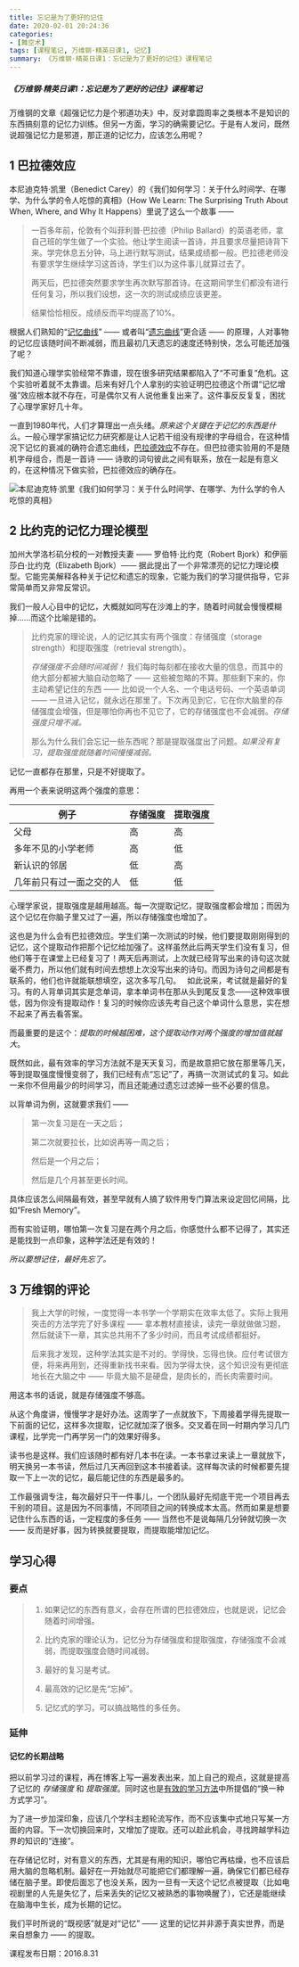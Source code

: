 ```yaml
---
title: 忘记是为了更好的记住
date: 2020-02-01 20:24:36
categories:
- [舞空术]
tags: [课程笔记, 万维钢·精英日课1, 记忆]
summary: 《万维钢·精英日课1：忘记是为了更好的记住》课程笔记
---
```


##### 《万维钢·精英日课1：忘记是为了更好的记住》课程笔记

万维钢的文章《超强记忆力是个邪道功夫》中，反对拿圆周率之类根本不是知识的东西搞刻意的记忆力训练。但另一方面，学习的确需要记忆。于是有人发问，既然说超强记忆力是邪道，那正道的记忆力，应该怎么用呢？


<div class="anchor" id="ba-la-de-xiao-ying"></div>

## 1 巴拉德效应

本尼迪克特·凯里（Benedict Carey）的《我们如何学习：关于什么时间学、在哪学、为什么学的令人吃惊的真相》（How We Learn: The Surprising Truth About When, Where, and Why It Happens）里说了这么一个故事 ——

> 一百多年前，伦敦有个叫菲利普·巴拉德（Philip Ballard）的英语老师，拿自己班的学生做了一个实验。他让学生阅读一首诗，并且要求尽量把诗背下来。学完休息五分钟，马上进行默写测试，结果成绩都一般。巴拉德老师没有要求学生继续学习这首诗，学生们以为这件事儿就算过去了。
>
> 两天后，巴拉德突然要求学生再次默写那首诗。在这期间学生们都没有进行任何复习，所以我们设想，这一次的测试成绩应该更差。
>
> 结果恰恰相反。成绩反而平均提高了10%。

根据人们熟知的“[记忆曲线](/tools/knowledge-handbook/#ji-yi-qv-xian)” —— 或者叫“[遗忘曲线](/tools/knowledge-handbook/#yi-wang-qv-xian)”更合适 —— 的原理，人对事物的记忆应该随时间不断减弱，而且最初几天遗忘的速度还特别快，怎么可能还加强了呢？

我们知道心理学实验经常不靠谱，现在很多研究结果都陷入了“不可重复”危机。这个实验听着就不太靠谱。后来有好几个人拿别的实验证明巴拉德这个所谓“记忆增强”效应根本就不存在，可是偶尔又有人说他重复出来了。这件事反反复复，困扰了心理学家好几十年。

一直到1980年代，人们才算理出一点头绪。*原来这个关键在于记忆的东西是什么*。一般心理学家搞记忆力研究都是让人记若干组没有规律的字母组合，在这种情况下记忆的衰减的确符合遗忘曲线，[巴拉德效应](/tools/knowledge-handbook/#ba-la-de-xiao-ying)不存在。但巴拉德实验用的不是随机字母组合，而是一首诗 —— 诗歌的词句彼此之间有联系，放在一起是有意义的，在这种情况下做实验，巴拉德效应的确存在。

![本尼迪克特·凯里《我们如何学习：关于什么时间学、在哪学、为什么学的令人吃惊的真相》](http://static.sunyt.site/how-we-learn-the-surprising-truth-about-when-where-and-why-it-happens.jpg)


<div class="anchor" id="bi-yue-ke-de-ji-yi-li-li-lun-mo-xing"></div>

## 2 比约克的记忆力理论模型

加州大学洛杉矶分校的一对教授夫妻 —— 罗伯特·比约克（Robert Bjork）和伊丽莎白·比约克（Elizabeth Bjork）—— 据此提出了一个非常漂亮的记忆力理论模型。它能完美解释各种关于记忆和遗忘的现象，它能为我们的学习提供指导，它非常简单而又非常反常识。

我们一般人心目中的记忆，大概就如同写在沙滩上的字，随着时间就会慢慢模糊掉……而这个比喻是错的。

> 比约克家的理论说，人的记忆其实有两个强度：存储强度（storage strength）和提取强度（retrieval strength）。
>
> *存储强度不会随时间减弱！* 我们每时每刻都在接收大量的信息，而其中的绝大部分都被大脑自动忽略了 —— 这些被忽略的不算。那些剩下来的，你主动希望记住的东西 —— 比如说一个人名、一个电话号码、一个英语单词 —— 一旦进入记忆，就永远在那里了。下次再见到它，它在你大脑里的存储强度会增强，但是哪怕你再也不见它了，它的存储强度也不会减弱。*存储强度只增不减。*
>
> 那么为什么我们会忘记一些东西呢？那是提取强度出了问题。*如果没有复习，提取强度就随着时间慢慢减弱。*

记忆一直都存在那里，只是不好提取了。

再用一个表来说明这两个强度的意思：

| 例子                   | 存储强度 | 提取强度 |
|------------------------|---------|---------|
| 父母                   | 高       | 高      |
| 多年不见的小学老师      | 高       | 低      |
| 新认识的邻居            | 低      | 高       |
| 几年前只有过一面之交的人 | 低      | 低       |

心理学家说，提取强度是越用越高。每一次提取记忆，提取强度都会增加；而因为这个记忆在你脑子里又过了一遍，所以存储强度也增加了。

这也是为什么会有巴拉德效应。学生们第一次测试的时候，他们要提取刚刚得到的记忆，这个提取动作把那个记忆给加强了。这样虽然此后两天学生们没有复习，但他们等于在课堂上已经复习了！两天后再测试，上次就已经背写出来的诗句这次就毫不费力，所以他们就有时间去想想上次没写出来的诗句。而因为诗句之间都是有联系的，他们也许就能联想填空，这次多写几句。
 
如此说来，考试就是最好的复习。有的人背单词其实是念单词，拿本单词书在那从头到尾反复念——这种效率很低，因为你没有提取动作！复习的时候你应该先考自己这个单词什么意思，实在想不起来了再去看答案。

而最重要的是这个：*提取的时候越困难，这个提取动作对两个强度的增加值就越大*。

既然如此，最有效率的学习方法就不是天天复习，而是故意把它放在那里等几天，等到提取强度慢慢变弱了，我们已经有点“忘记”了，再搞一次测试式的复习。如此一来你不但用最少的时间学习，而且还能通过遗忘过滤掉一些不必要的信息。

以背单词为例，这就要求我们 ——

> 第一次复习是在一天之后；
>
> 第二次就要拉长，比如说再等一周之后；
>
> 然后是一个月之后；
>
> 然后是几个月甚至更长时间。

具体应该怎么间隔最有效，甚至早就有人搞了软件用专门算法来设定回忆间隔，比如“Fresh Memory”。

而有实验证明，哪怕第一次复习是在两个月之后，你感觉什么都不记得了，其实还是能找到一点印象，这种学法还是有效的！ 

*所以要想记住，最好先忘了。*


<div class="anchor" id="wan-wei-gang-de-ping-lun"></div>

## 3 万维钢的评论

> 我上大学的时候，一度觉得一本书学一个学期实在效率太低了。实际上我用突击的方法学完了好多课程 —— 拿本教材直接读，读完一章就做做习题，然后就读下一章，其实总共用不了多少时间，而且考试成绩都挺好。 
>
> 后来我才发现，这种学法其实是不对的。学得快，忘得也快。应付考试很方便，将来再用到，还得重新找书来看。因为学得太快，这个知识没有更彻底地长在大脑之中 —— 毕竟大脑不是硬盘，是肉长的，而长肉需要时间。 

用这本书的话说，就是存储强度不够高。 

从这个角度讲，慢慢学才是好办法。这周学了一点就放下，下周接着学得先提取一下前面的记忆，这样多次提取，记忆就加深了很多。交叉着在同一时期内学习几门课程，比学完一门再学另一门的效果好得多。 

读书也是这样。我们应该随时都有好几本书在读。一本书拿过来读上一章就放下，明天换另一本书读，然后过几天再回到这本书接着读。这样每次读的时候都要先提取一下上一次的记忆，最后能记住的东西是最多的。 

工作最强调专注，每次最好只干一件事儿，一个团队最好先彻底干完一个项目再去干别的项目。这是因为不同事情，不同项目之间的转换成本太高。然而如果是想要记住什么东西的话，一定程度的多任务 —— 当然也不是说每隔几分钟就切换一次 —— 反而是好事，因为转换就要提取，而提取能增加记忆。

## 学习心得

### 要点

> 1. 如果记忆的东西有意义，会存在所谓的巴拉德效应，也就是说，记忆会随着时间增强。
>
> 2. 比约克家的理论认为，记忆分为存储强度和提取强度，存储强度不会减弱，而提取强度会随时间减弱。
>
> 3. 最好的复习是考试。
>
> 4. 最高效的记忆是先“忘掉”。
>
> 5. 记忆式的学习，可以搞战略性的多任务。

### 延伸

<div class="anchor" id="ji-yi-de-chang-qi-zhan-lue"></div>

#### 记忆的长期战略

把以前学习过的课程，再在博客上写一遍发表出来，加上自己的观点，这就是提高了记忆的 *存储强度* 和 *提取强度*。同时这也是[有效的学习方法](/online-course-notes/wan-wei-gang-jing-ying-ri-ke/season-2/20180607_zheng-que-de-xue-xi-fang-fa-zhi-you-yi-zhong-feng-ge/#you-xiao-de-fang-fa)中所提倡的“换一种方式学习”。

为了进一步加深印象，应该几个学科主题轮流写作，而不应该集中式地只写某一方面的内容。下一次切换回来时，又增加了提取。还可以趁此机会，寻找跨越学科边界的知识的“连接”。

在存储记忆时，对有意义的东西，尤其是有用的知识，哪怕它再枯燥，也不应该启用大脑的忽略机制。最好在一开始就尽可能把它们都理解一遍，确保它们都已经存储在脑子里。即使后面忘了也没关系，因为一旦有一天这个记忆点被提取（比如电视剧里的人先是失忆了，后来丢失的记忆又被熟悉的事物唤醒了），它还是能继续在脑海中生长，成为长期的记忆。

我们平时所说的“既视感”就是对“记忆” —— 这里的记忆并非源于真实世界，而是来自想象力 —— 的提取。


课程发布日期：2016.8.31
